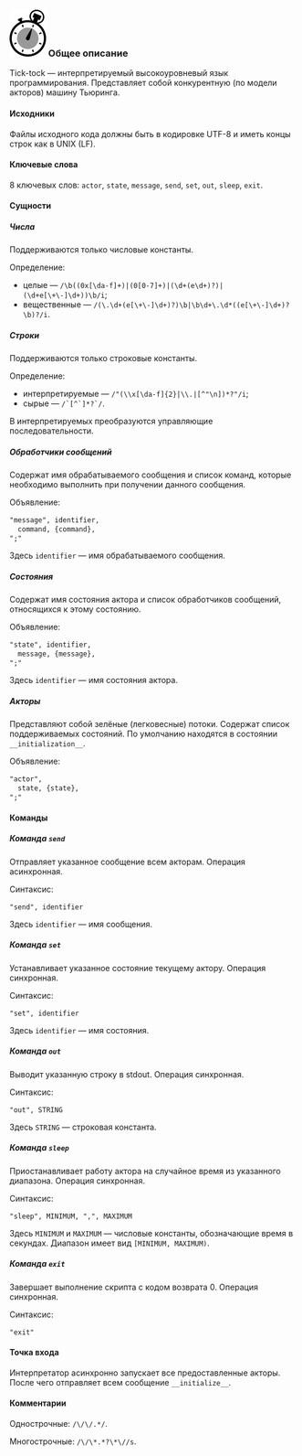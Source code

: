 ### ![](logo/logo.png) Общее описание

Tick-tock — интерпретируемый высокоуровневый язык программирования. Представляет собой конкурентную (по модели акторов) машину Тьюринга.

#### Исходники

Файлы исходного кода должны быть в кодировке UTF-8 и иметь концы строк как в UNIX (LF).

#### Ключевые слова

8 ключевых слов: `actor`, `state`, `message`, `send`, `set`, `out`, `sleep`, `exit`.

#### Сущности

##### Числа

Поддерживаются только числовые константы.

Определение:

* целые — `/\b((0x[\da-f]+)|(0[0-7]+)|(\d+(e\d+)?)|(\d+e[\+\-]\d+))\b/i`;
* вещественные — `/(\.\d+(e[\+\-]\d+)?)\b|\b\d+\.\d*((e[\+\-]\d+)?\b)?/i`.

##### Строки

Поддерживаются только строковые константы.

Определение:

- интерпретируемые — `/"(\\x[\da-f]{2}|\\.|[^"\n])*?"/i`;
- сырые — `` /`[^`]*?`/ ``.

В интерпретируемых преобразуются управляющие последовательности.

##### Обработчики сообщений

Содержат имя обрабатываемого сообщения и список команд, которые необходимо выполнить при получении данного сообщения.

Объявление:

```
"message", identifier,
  command, {command},
";"
```

Здесь `identifier` — имя обрабатываемого сообщения.

##### Состояния

Содержат имя состояния актора и список обработчиков сообщений, относящихся к этому состоянию.

Объявление:

```
"state", identifier,
  message, {message},
";"
```

Здесь `identifier` — имя состояния актора.

##### Акторы

Представляют собой зелёные (легковесные) потоки. Содержат список поддерживаемых состояний. По умолчанию находятся в состоянии `__initialization__`.

Объявление:

```
"actor",
  state, {state},
";"
```

#### Команды

##### Команда `send`

Отправляет указанное сообщение всем акторам. Операция асинхронная.

Синтаксис:

```
"send", identifier
```

Здесь `identifier` — имя сообщения.

##### Команда `set`

Устанавливает указанное состояние текущему актору. Операция синхронная.

Синтаксис:

```
"set", identifier
```

Здесь `identifier` — имя состояния.

##### Команда `out`

Выводит указанную строку в stdout. Операция синхронная.

Синтаксис:

```
"out", STRING
```

Здесь `STRING` — строковая константа.

##### Команда `sleep`

Приостанавливает работу актора на случайное время из указанного диапазона. Операция синхронная.

Синтаксис:

```
"sleep", MINIMUM, ",", MAXIMUM
```

Здесь `MINIMUM` и `MAXIMUM` — числовые константы, обозначающие время в секундах. Диапазон имеет вид `[MINIMUM, MAXIMUM)`.

##### Команда `exit`

Завершает выполнение скрипта с кодом возврата 0. Операция синхронная.

Синтаксис:

```
"exit"
```

#### Точка входа

Интерпретатор асинхронно запускает все предоставленные акторы. После чего отправляет всем сообщение `__initialize__`.

#### Комментарии

Однострочные: `/\/\/.*/`.

Многострочные: `/\/\*.*?\*\//s`.
